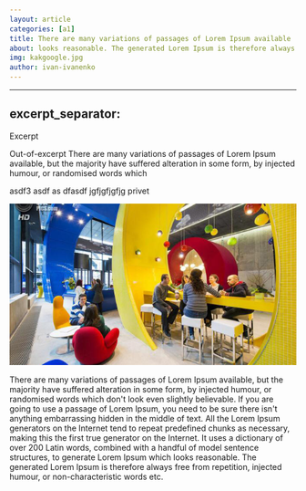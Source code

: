```yaml
---
layout: article
categories: [a1]
title: There are many variations of passages of Lorem Ipsum available
about: looks reasonable. The generated Lorem Ipsum is therefore always free from repetition, injected humour,
img: kakgoogle.jpg
author: ivan-ivanenko
---
```


---
excerpt_separator: <!--more-->
---

Excerpt
<!--more-->
Out-of-excerpt
There are many variations of passages of Lorem Ipsum available, 
but the majority have suffered alteration in some form, by injected humour, or randomised words which

asdf3
asdf
as
dfasdf
jgfjgfjgfjg privet

![asdf](images/articles/kakgoogle.jpg)


There are many variations of passages of Lorem Ipsum available, 
but the majority have suffered alteration in some form, by injected humour, or randomised words which
 don't look even slightly believable. If you are going to use a passage of Lorem Ipsum, you need to be
  sure there isn't anything embarrassing hidden in the middle of text. All the Lorem Ipsum generators on the
   Internet tend to repeat predefined chunks as necessary, making this the first true generator on the Internet. 
   It uses a dictionary of over 200 Latin words, combined with a handful of model sentence structures, to generate Lorem 
   Ipsum which looks reasonable. The generated Lorem Ipsum is therefore always free from repetition, injected humour, 
   or non-characteristic words etc.
